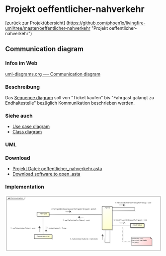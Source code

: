 # Projekt oeffentlicher-nahverkehr
[zurück zur Projektübersicht] (https://github.com/phoen1x/livingfire-uml/tree/master/oeffentlicher-nahverkehr "Projekt oeffentlicher-nahverkehr")

## Communication diagram

### Infos im Web
[uml-diagrams.org --- Communication diagram](http://www.uml-diagrams.org/communication-diagrams.html "")

### Beschreibung

Das [Sequence diagram](https://raw.githubusercontent.com/phoen1x/livingfire-uml/master/oeffentlicher-nahverkehr/src/main/documentation/sequence_diagram/Sequence.png "") soll von "Ticket kaufen" bis "Fahrgast galangt zu Endhaltestelle" bezüglich Kommunikation beschrieben werden.

### Siehe auch
* [Use case diagram](https://raw.githubusercontent.com/phoen1x/livingfire-uml/master/oeffentlicher-nahverkehr/src/main/documentation/use_case/UseCase.png "")
* [Class diagram](https://raw.githubusercontent.com/phoen1x/livingfire-uml/master/oeffentlicher-nahverkehr/src/main/documentation/class_diagram/Class.png "")

### UML
### Download
* [Projekt Datei: oeffentlicher_nahverkehr.asta](https://github.com/phoen1x/livingfire-uml/raw/master/oeffentlicher-nahverkehr/oeffentlicher_nahverkehr.asta "oeffentlicher_nahverkehr.asta")
* [Download software to open .asta](http://astah.net/download "")

### Implementation
![Diagram](https://raw.githubusercontent.com/phoen1x/livingfire-uml/master/oeffentlicher-nahverkehr/src/main/documentation/communication_diagram/Communication.png "")